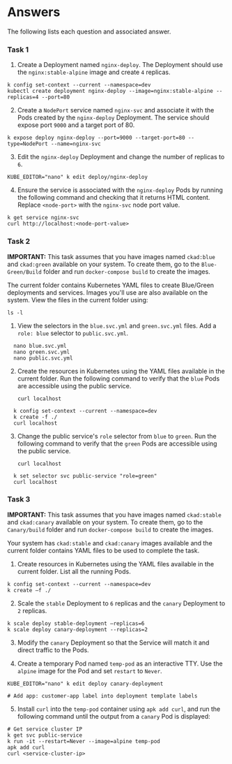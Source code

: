 # Answers

The following lists each question and associated answer.

### Task 1

1. Create a Deployment named `nginx-deploy`. The Deployment should use the `nginx:stable-alpine` image and create `4` replicas.

```
k config set-context --current --namespace=dev
kubectl create deployment nginx-deploy --image=nginx:stable-alpine --replicas=4 --port=80
```

2. Create a `NodePort` service named `nginx-svc` and associate it with the Pods created by the `nginx-deploy` Deployment. The service should expose port `9000` and a target port of 80.

```
k expose deploy nginx-deploy --port=9000 --target-port=80 --type=NodePort --name=nginx-svc
```

3. Edit the `nginx-deploy` Deployment and change the number of replicas to `6`.

```
KUBE_EDITOR="nano" k edit deploy/nginx-deploy
```

4. Ensure the service is associated with the `nginx-deploy` Pods by running the following command and checking that it returns HTML content. Replace `<node-port>` with the `nginx-svc` node port value.

```
k get service nginx-svc
curl http://localhost:<node-port-value>

```


### Task 2

**IMPORTANT:** This task assumes that you have images named `ckad:blue` and `ckad:green` available on your system. To create them, go to the `Blue-Green/Build` folder and run `docker-compose build` to create the images.

The current folder contains Kubernetes YAML files to create Blue/Green deployments and services. Images you'll use are also available on the system. View the files in the current folder using:

`ls -l`

1. View the selectors in the `blue.svc.yml` and `green.svc.yml` files. Add a `role: blue` selector to `public.svc.yml`.

  ```
    nano blue.svc.yml
    nano green.svc.yml
    nano public.svc.yml
  ```

2. Create the resources in Kubernetes using the YAML files available in the current folder. Run the following command to verify that the `blue` Pods are accessible using the public service.

    `curl localhost`

  ```
    k config set-context --current --namespace=dev
    k create -f ./
    curl localhost
  ```

3. Change the public service's `role` selector from `blue` to `green`. Run the following command to verify that the `green` Pods are accessible using the public service.

    `curl localhost`

  ```
    k set selector svc public-service "role=green"
    curl localhost
  ```

### Task 3

**IMPORTANT:** This task assumes that you have images named `ckad:stable` and `ckad:canary` available on your system. To create them, go to the `Canary/build` folder and run `docker-compose build` to create the images.

Your system has `ckad:stable` and `ckad:canary` images available and the current folder contains YAML files to be used to complete the task.

1. Create resources in Kubernetes using the YAML files available in the current folder. List all the running Pods.

  ```
  k config set-context --current --namespace=dev
  k create –f ./
  ```

2. Scale the `stable` Deployment to `6` replicas and the `canary` Deployment to `2` replicas.

  ```
  k scale deploy stable-deployment –replicas=6
k scale deploy canary-deployment --replicas=2
  ```

3. Modify the `canary` Deployment so that the Service will match it and direct traffic to the Pods.

4. Create a temporary Pod named `temp-pod` as an interactive TTY. Use the `alpine` image for the Pod and set `restart` to `Never`. 

  ```
  KUBE_EDITOR="nano" k edit deploy canary-deployment
  
  # Add app: customer-app label into deployment template labels
  ```


5. Install `curl` into the `temp-pod` container using `apk add curl`, and run the following command until the output from a `canary` Pod is displayed: 

  ```
  # Get service cluster IP
  k get svc public-service
  k run -it --restart=Never --image=alpine temp-pod
  apk add curl
  curl <service-cluster-ip>
  ```
